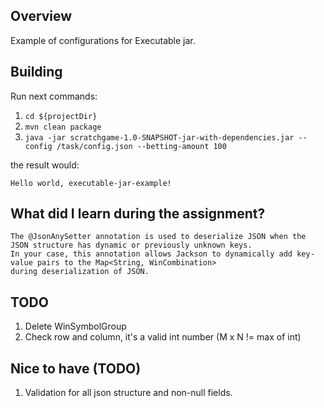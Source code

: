 ## Overview

Example of configurations for Executable jar.

## Building

Run next commands:

1. `cd ${projectDir}`
2. `mvn clean package`
3. `java -jar scratchgame-1.0-SNAPSHOT-jar-with-dependencies.jar --config /task/config.json --betting-amount 100`

the result would:

`Hello world, executable-jar-example!`

## What did I learn during the assignment?

```text
The @JsonAnySetter annotation is used to deserialize JSON when the JSON structure has dynamic or previously unknown keys. 
In your case, this annotation allows Jackson to dynamically add key-value pairs to the Map<String, WinCombination> 
during deserialization of JSON.
```

## TODO

1. Delete WinSymbolGroup
2. Check row and column, it's a valid int number (M x N != max of int)

## Nice to have (TODO)

1. Validation for all json structure and non-null fields.